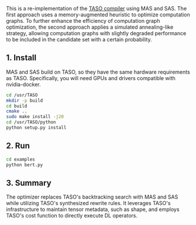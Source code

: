 

This is a re-implementation of the  [TASO compiler](https://github.com/jiazhihao/TASO) using MAS and SAS. The first approach uses a memory-augmented heuristic to optimize computation graphs. To further enhance the efficiency of computation graph optimization, the second approach applies a simulated annealing-like strategy, allowing computation graphs with slightly degraded performance to be included in the candidate set with a certain probability.
## 1. Install

MAS and SAS build on TASO, so they have the same hardware requirements as TASO. Specifically, you will need GPUs and drivers compatible with nvidia-docker.

```bash
cd /usr/TASO
mkdir -p build
cd build
cmake ..
sudo make install -j20
cd /usr/TASO/python
python setup.py install
```
## 2. Run

```bash
cd examples
python bert.py
```
## 3. Summary

The optimizer replaces TASO's backtracking search with MAS and SAS while utilizing TASO's synthesized rewrite rules. It leverages TASO's infrastructure to maintain tensor metadata, such as shape, and employs TASO's cost function to directly execute DL operators.
